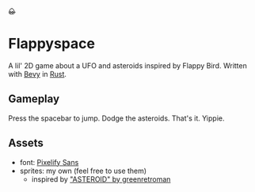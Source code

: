 <img src="assets/icon.png"/>

# Flappyspace
A lil' 2D game about a UFO and asteroids inspired by Flappy Bird.
Written with [Bevy](https://bevyengine.org) in [Rust](https://rust-lang.org).

## Gameplay
Press the spacebar to jump. Dodge the asteroids. That's it. Yippie.

## Assets
- font: [Pixelify Sans](https://fonts.google.com/specimen/Pixelify+Sans)
- sprites: my own (feel free to use them)
  - inspired by ["ASTEROID" by greenretroman](http://greenretroman.itch.io/asteroids)
